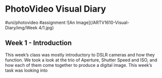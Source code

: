 # PhotoVideo Visual Diary
#uni/photovideo #assignment
![An Image](/ARTV1610-Visual-Diary/img/Week 4/1.jpg)
## Week 1 - Introduction
This week’s class was mostly introductory to DSLR cameras and how they function. We took a look at the trio of Aperture, Shutter Speed and ISO, and how each of them come together to produce a digital image. This week’s task was looking into 
